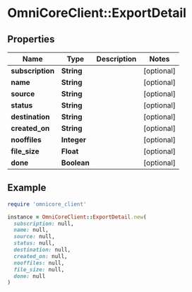 # OmniCoreClient::ExportDetail

## Properties

| Name | Type | Description | Notes |
| ---- | ---- | ----------- | ----- |
| **subscription** | **String** |  | [optional] |
| **name** | **String** |  | [optional] |
| **source** | **String** |  | [optional] |
| **status** | **String** |  | [optional] |
| **destination** | **String** |  | [optional] |
| **created_on** | **String** |  | [optional] |
| **nooffiles** | **Integer** |  | [optional] |
| **file_size** | **Float** |  | [optional] |
| **done** | **Boolean** |  | [optional] |

## Example

```ruby
require 'omnicore_client'

instance = OmniCoreClient::ExportDetail.new(
  subscription: null,
  name: null,
  source: null,
  status: null,
  destination: null,
  created_on: null,
  nooffiles: null,
  file_size: null,
  done: null
)
```

